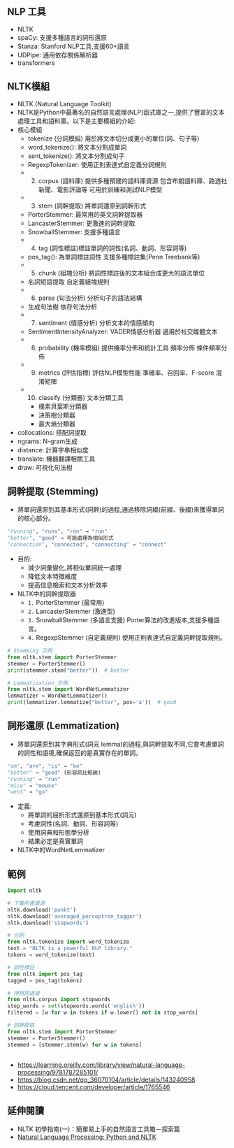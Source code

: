 ## NLP 工具
- NLTK
- spaCy: 支援多種語言的詞形還原
- Stanza: Stanford NLP工具,支援60+語言
- UDPipe: 通用依存關係解析器
- transformers

## NLTK模組
- NLTK (Natural Language Toolkit)
- NLTK是Python中最著名的自然語言處理(NLP)函式庫之一,提供了豐富的文本處理工具和語料庫。以下是主要模組的介紹:
- 核心模組
  - tokenize (分詞模組)  用於將文本切分成更小的單位(詞、句子等)
  - word_tokenize(): 將文本分割成單詞
  - sent_tokenize(): 將文本分割成句子
  - RegexpTokenizer: 使用正則表達式自定義分詞規則
  - 2. corpus (語料庫) 提供多種預建的語料庫資源 包含布朗語料庫、路透社新聞、電影評論等 可用於訓練和測試NLP模型
  - 3. stem (詞幹提取) 將單詞還原到詞幹形式
  - PorterStemmer: 最常用的英文詞幹提取器
  - LancasterStemmer: 更激進的詞幹提取
  - SnowballStemmer: 支援多種語言
  - 4. tag (詞性標註)標註單詞的詞性(名詞、動詞、形容詞等)
  - pos_tag(): 為單詞標註詞性  支援多種標註集(Penn Treebank等)
  - 5. chunk (組塊分析) 將詞性標註後的文本組合成更大的語法單位
  - 名詞短語提取 自定義組塊規則
  - 6. parse (句法分析) 分析句子的語法結構
  - 生成句法樹 依存句法分析
  - 7. sentiment (情感分析) 分析文本的情感傾向
  - SentimentIntensityAnalyzer: VADER情感分析器 適用於社交媒體文本
  - 8. probability (機率模組) 提供機率分佈和統計工具  頻率分佈 條件頻率分佈
  - 9. metrics (評估指標)  評估NLP模型性能  準確率、召回率、F-score  混淆矩陣
  - 10. classify (分類器) 文本分類工具
    - 樸素貝葉斯分類器
    - 決策樹分類器
    - 最大熵分類器
- collocations: 搭配詞提取
- ngrams: N-gram生成
- distance: 計算字串相似度
- translate: 機器翻譯相關工具
- draw: 可視化句法樹

## 詞幹提取 (Stemming) 
- 將單詞還原到其基本形式(詞幹)的過程,通過移除詞綴(前綴、後綴)來獲得單詞的核心部分。
```python
"running", "runs", "ran" → "run"
"better", "good" → 可能處理為相似形式
"connection", "connected", "connecting" → "connect"
```
- 目的:
  - 減少詞彙變化,將相似單詞統一處理
  - 降低文本特徵維度
  - 提高信息檢索和文本分析效率
- NLTK中的詞幹提取器
  - `1.` PorterStemmer (最常用)
  - `2.` LancasterStemmer (激進型)
  - `3.` SnowballStemmer (多語言支援) Porter算法的改進版本,支援多種語言。
  - `4.` RegexpStemmer (自定義規則)  使用正則表達式自定義詞幹提取規則。
```python
# Stemming 示例
from nltk.stem import PorterStemmer
stemmer = PorterStemmer()
print(stemmer.stem("better"))  # better

# Lemmatization 示例
from nltk.stem import WordNetLemmatizer
lemmatizer = WordNetLemmatizer()
print(lemmatizer.lemmatize("better", pos='a'))  # good
```
## 詞形還原 (Lemmatization)
-  將單詞還原到其字典形式(詞元 lemma)的過程,與詞幹提取不同,它會考慮單詞的詞性和語境,確保返回的是真實存在的單詞。
```python
"am", "are", "is" → "be"
"better" → "good" (形容詞比較級)
"running" → "run"
"mice" → "mouse"
"went" → "go"
```
- 定義:
  - 將單詞的屈折形式還原到基本形式(詞元)
  - 考慮詞性(名詞、動詞、形容詞等)
  - 使用詞典和形態學分析
  - 結果必定是真實單詞
- NLTK中的WordNetLemmatizer
## 範例
```python
import nltk

# 下載所需資源
nltk.download('punkt')
nltk.download('averaged_perceptron_tagger')
nltk.download('stopwords')

# 分詞
from nltk.tokenize import word_tokenize
text = "NLTK is a powerful NLP library."
tokens = word_tokenize(text)

# 詞性標註
from nltk import pos_tag
tagged = pos_tag(tokens)

# 停用詞過濾
from nltk.corpus import stopwords
stop_words = set(stopwords.words('english'))
filtered = [w for w in tokens if w.lower() not in stop_words]

# 詞幹提取
from nltk.stem import PorterStemmer
stemmer = PorterStemmer()
stemmed = [stemmer.stem(w) for w in tokens]

```
##
- https://learning.oreilly.com/library/view/natural-language-processing/9781787285101/
- https://blog.csdn.net/qq_36070104/article/details/143240958
- https://cloud.tencent.com/developer/article/1765546
## 延伸閱讀
- NLTK 初學指南(一)：簡單易上手的自然語言工具箱－探索篇
- [Natural Language Processing: Python and NLTK](https://learning.oreilly.com/library/view/natural-language-processing/9781787285101/)
